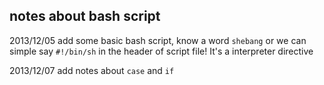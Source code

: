 ## notes about bash script

2013/12/05 add some basic bash script, know a word `shebang` or we can simple say `#!/bin/sh` in the header of script file! It's a interpreter directive


2013/12/07 add notes about `case` and `if`
